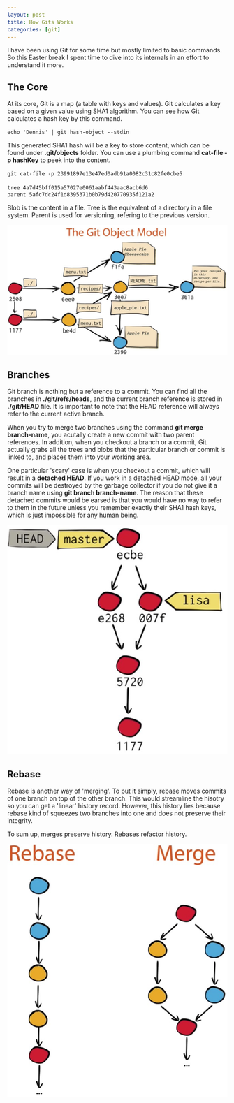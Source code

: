 ```yaml
---
layout: post
title: How Gits Works
categories: [git]
---
```


I have been using Git for some time but mostly limited to basic commands. So this Easter break I spent time to dive into its internals in an effort to understand it more.

## The Core
At its core, Git is a map (a table with keys and values). Git calculates a key based on a given value using SHA1 algorithm. You can see how Git calculates a hash key by this command.
```
echo 'Dennis' | git hash-object --stdin
```
This generated SHA1 hash will be a key to store content, which can be found under **.git/objects** folder. You can use a plumbing command **cat-file -p hashKey** to peek into the content.
```
git cat-file -p 23991897e13e47ed0adb91a0082c31c82fe0cbe5

tree 4a7d45bff015a57027e0061aabf443aac8acb6d6
parent 5afc7dc24f1d8395371b0b79d420770935f121a2
```
Blob is the content in a file.
Tree is the equivalent of a directory in a file system.
Parent is used for versioning, refering to the previous version.

![Git Object Model](../images/2017/git-object-model.jpg)

## Branches
Git branch is nothing but a reference to a commit. You can find all the branches in **./git/refs/heads**, and the current branch reference is stored in **./git/HEAD** file. It is important to note that the HEAD reference will always refer to the current active branch.

When you try to merge two branches using the command **git merge branch-name**, you acutally create a new commit with two parent references. In addition, when you checkout a branch or a commit, Git actually grabs all the trees and blobs that the particular branch or commit is linked to, and places them into your working area.

One particular 'scary' case is when you checkout a commit, which will result in a **detached HEAD**. If you work in a detached HEAD mode, all your commits will be destroyed by the garbage collector if you do not give it a branch name using **git branch branch-name**. The reason that these detached commits would be earsed is that you would have no way to refer to them in the future unless you remember exactly their SHA1 hash keys, which is just impossible for any human being.

![Git Merge](../images/2017/git-merge.png)

## Rebase

Rebase is another way of 'merging'. To put it simply, rebase moves commits of one branch on top of the other branch. This would streamline the hisotry so you can get a 'linear' history record. However, this history lies because rebase kind of squeezes two branches into one and does not preserve their integrity.

To sum up, merges preserve history. Rebases refactor history. 

![Git Rebase](../images/2017/git-rebase.png)